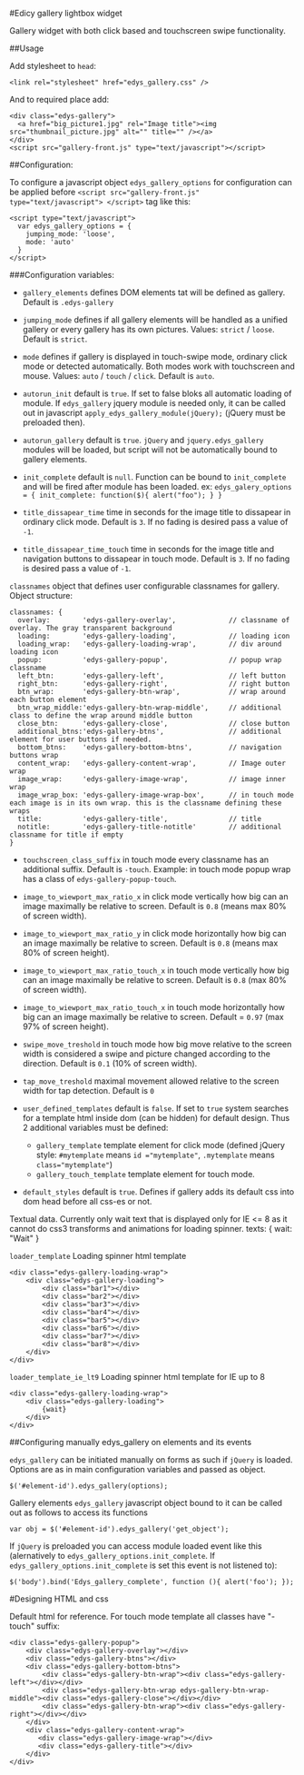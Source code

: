 #Edicy gallery lightbox widget

Gallery widget with both click based and touchscreen swipe functionality. 

##Usage

Add stylesheet to `head`:


    <link rel="stylesheet" href="edys_gallery.css" />


And to required place add:

    <div class="edys-gallery">
      <a href="big_picture1.jpg" rel="Image title"><img src="thumbnail_picture.jpg" alt="" title="" /></a>
    </div>
    <script src="gallery-front.js" type="text/javascript"></script>

##Configuration:

To configure a javascript object `edys_gallery_options` for configuration can be applied before `<script src="gallery-front.js" type="text/javascript"> </script>` tag  like this:

    <script type="text/javascript">
      var edys_gallery_options = {
        jumping_mode: 'loose',
        mode: 'auto'
      }
    </script>

###Configuration variables:

* `gallery_elements` defines DOM elements tat will be defined as gallery. Default is `.edys-gallery`
* `jumping_mode` defines if all gallery elements will be handled as a unified gallery or every gallery has its own pictures. Values: `strict` / `loose`. Default is `strict`.
* `mode` defines if gallery is displayed in touch-swipe mode, ordinary click mode or detected automatically. Both modes work with touchscreen and mouse. Values: `auto` / `touch` / `click`. Default is `auto`.
    
* `autorun_init` default is `true`. If set to false bloks all automatic loading of module. If `edys_gallery` jquery module is needed only, it can be called out in javascript `apply_edys_gallery_module(jQuery);` (jQuery must be preloaded then).
* `autorun_gallery` default is `true`. `jQuery` and `jquery.edys_gallery` modules will be loaded, but script will not be automatically bound to gallery elements.
* `init_complete` default is `null`. Function can be bound to `init_complete` and will be fired after module has been loaded. ex:  `edys_galery_options = { init_complete: function($){ alert("foo"); } }`
    
* `title_dissapear_time` time in seconds for the image title to dissapear in ordinary click mode. Default is `3`. If no fading is desired pass a value of `-1`.
* `title_dissapear_time_touch` time in seconds for the image title and navigation buttons to dissapear in touch mode. Default is `3`. If no fading is desired pass a value of `-1`.
    
`classnames` object that defines user configurable classnames for gallery. Object structure: 

    classnames: {
      overlay:        'edys-gallery-overlay',             // classname of overlay. The gray transparent background
      loading:        'edys-gallery-loading',             // loading icon
      loading_wrap:   'edys-gallery-loading-wrap',        // div around loading icon
      popup:          'edys-gallery-popup',               // popup wrap classname
      left_btn:       'edys-gallery-left',                // left button
      right_btn:      'edys-gallery-right',               // right button
      btn_wrap:       'edys-gallery-btn-wrap',            // wrap around each button element
      btn_wrap_middle:'edys-gallery-btn-wrap-middle',     // additional class to define the wrap around middle button
      close_btn:      'edys-gallery-close',               // close button
      additional_btns:'edys-gallery-btns',                // additional element for user buttons if needed. 
      bottom_btns:    'edys-gallery-bottom-btns',         // navigation buttons wrap
      content_wrap:   'edys-gallery-content-wrap',        // Image outer wrap
      image_wrap:     'edys-gallery-image-wrap',          // image inner wrap
      image_wrap_box: 'edys-gallery-image-wrap-box',      // in touch mode each image is in its own wrap. this is the classname defining these wraps
      title:          'edys-gallery-title',               // title
      notitle:        'edys-gallery-title-notitle'        // additional classname for title if empty
    }
        
* `touchscreen_class_suffix` in touch mode every classname has an additional suffix. Default is `-touch`. Example: in touch mode popup wrap has a class of `edys-gallery-popup-touch`.

* `image_to_wiewport_max_ratio_x` in click mode vertically how big can an image maximally be relative to screen. Default is `0.8`  (means max 80% of screen width).
* `image_to_wiewport_max_ratio_y` in click mode horizontally how big can an image maximally be relative to screen. Default is `0.8`  (means max 80% of screen height).  
* `image_to_wiewport_max_ratio_touch_x` in touch mode vertically how big can an image maximally be relative to screen. Default is `0.8`  (max 80% of screen width).
* `image_to_wiewport_max_ratio_touch_x` in touch mode horizontally how big can an image maximally be relative to screen. Default = `0.97`  (max 97% of screen height).

* `swipe_move_treshold` in touch mode how big move relative to the screen width is considered a swipe and picture changed according to the direction. Default is `0.1` (10% of screen width).
* `tap_move_treshold` maximal movement allowed relative to the screen width for tap detection. Default is `0`
* `user_defined_templates` default is `false`. If set to `true` system searches for a template html inside dom (can be hidden) for default design. Thus 2 additional variables must be defined: 
    * `gallery_template` template element for click mode (defined jQuery style: `#mytemplate` means `id ="mytemplate"`, `.mytemplate` means `class="mytemplate"`)
    * `gallery_touch_template`  template element for touch mode.
* `default_styles` default is `true`. Defines if gallery adds its default css into dom head before all css-es or not.
    
Textual data. Currently only wait text that is displayed only for IE <= 8 as it cannot do css3 transforms and animations for loading spinner.
    texts: {
      wait: "Wait"
    }

`loader_template` Loading spinner html template
    
    <div class="edys-gallery-loading-wrap">
        <div class="edys-gallery-loading">
            <div class="bar1"></div>
            <div class="bar2"></div>
            <div class="bar3"></div>
            <div class="bar4"></div>
            <div class="bar5"></div>
            <div class="bar6"></div>
            <div class="bar7"></div>
            <div class="bar8"></div>
        </div>
    </div>

`loader_template_ie_lt9` Loading spinner html template for IE up to 8
    
    <div class="edys-gallery-loading-wrap">
        <div class="edys-gallery-loading">
            {wait}
        </div>
    </div>

##Configuring manually edys_gallery on elements and its events

`edys_gallery` can be initiated manually on forms as such if `jQuery` is loaded. Options are as in main configuration variables and passed as object.

    $('#element-id').edys_gallery(options);

Gallery elements `edys_gallery` javascript object bound to it can be called out as follows to access its functions

    var obj = $('#element-id').edys_gallery('get_object');

If `jQuery` is preloaded you can access module loaded event like this (alernatively to `edys_gallery_options.init_complete`. If `edys_gallery_options.init_complete` is set this event is not listened to):

    $('body').bind('Edys_gallery_complete', function (){ alert('foo'); });

#Designing HTML and css
      
Default html for reference. For touch mode template all classes have "-touch" suffix:

    <div class="edys-gallery-popup">
        <div class="edys-gallery-overlay"></div>
        <div class="edys-gallery-btns"></div>
        <div class="edys-gallery-bottom-btns">
            <div class="edys-gallery-btn-wrap"><div class="edys-gallery-left"></div></div>
            <div class="edys-gallery-btn-wrap edys-gallery-btn-wrap-middle"><div class="edys-gallery-close"></div></div>
            <div class="edys-gallery-btn-wrap"><div class="edys-gallery-right"></div></div>
        </div>
        <div class="edys-gallery-content-wrap">
           <div class="edys-gallery-image-wrap"></div>
           <div class="edys-gallery-title"></div>
        </div>
    </div>